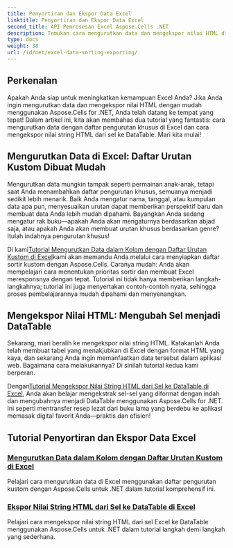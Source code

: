 ```yaml
---
title: Penyortiran dan Ekspor Data Excel
linktitle: Penyortiran dan Ekspor Data Excel
second_title: API Pemrosesan Excel Aspose.Cells .NET
description: Temukan cara mengurutkan data dan mengekspor nilai HTML di Excel dengan Aspose.Cells untuk .NET melalui tutorial yang mudah diikuti ini.
type: docs
weight: 38
url: /id/net/excel-data-sorting-exporting/
---
```

## Perkenalan

Apakah Anda siap untuk meningkatkan kemampuan Excel Anda? Jika Anda ingin mengurutkan data dan mengekspor nilai HTML dengan mudah menggunakan Aspose.Cells for .NET, Anda telah datang ke tempat yang tepat! Dalam artikel ini, kita akan membahas dua tutorial yang fantastis: cara mengurutkan data dengan daftar pengurutan khusus di Excel dan cara mengekspor nilai string HTML dari sel ke DataTable. Mari kita mulai!

## Mengurutkan Data di Excel: Daftar Urutan Kustom Dibuat Mudah

Mengurutkan data mungkin tampak seperti permainan anak-anak, tetapi saat Anda menambahkan daftar pengurutan khusus, semuanya menjadi sedikit lebih menarik. Baik Anda mengatur nama, tanggal, atau kumpulan data apa pun, menyesuaikan urutan dapat memberikan perspektif baru dan membuat data Anda lebih mudah dipahami. Bayangkan Anda sedang mengatur rak buku—apakah Anda akan mengaturnya berdasarkan abjad saja, atau apakah Anda akan membuat urutan khusus berdasarkan genre? Itulah indahnya pengurutan khusus! 

 Di kami[Tutorial Mengurutkan Data dalam Kolom dengan Daftar Urutan Kustom di Excel](./sort-data-in-a-column-with-custom-sort-list-in-excel/)kami akan memandu Anda melalui cara menyiapkan daftar sortir kustom dengan Aspose.Cells. Caranya mudah: Anda akan mempelajari cara menentukan prioritas sortir dan membuat Excel meresponsnya dengan tepat. Tutorial ini tidak hanya memberikan langkah-langkahnya; tutorial ini juga menyertakan contoh-contoh nyata, sehingga proses pembelajarannya mudah dipahami dan menyenangkan.

## Mengekspor Nilai HTML: Mengubah Sel menjadi DataTable

Sekarang, mari beralih ke mengekspor nilai string HTML. Katakanlah Anda telah membuat tabel yang menakjubkan di Excel dengan format HTML yang kaya, dan sekarang Anda ingin memanfaatkan data tersebut dalam aplikasi web. Bagaimana cara melakukannya? Di sinilah tutorial kedua kami berperan. 

 Dengan[Tutorial Mengekspor Nilai String HTML dari Sel ke DataTable di Excel](./export-html-string-value-of-cells-to-datatable-in-excel/), Anda akan belajar mengekstrak sel-sel yang diformat dengan indah dan mengubahnya menjadi DataTable menggunakan Aspose.Cells for .NET. Ini seperti mentransfer resep lezat dari buku lama yang berdebu ke aplikasi memasak digital favorit Anda—praktis dan efisien!

## Tutorial Penyortiran dan Ekspor Data Excel
### [Mengurutkan Data dalam Kolom dengan Daftar Urutan Kustom di Excel](./sort-data-in-a-column-with-custom-sort-list-in-excel/)
Pelajari cara mengurutkan data di Excel menggunakan daftar pengurutan kustom dengan Aspose.Cells untuk .NET dalam tutorial komprehensif ini.
### [Ekspor Nilai String HTML dari Sel ke DataTable di Excel](./export-html-string-value-of-cells-to-datatable-in-excel/)
Pelajari cara mengekspor nilai string HTML dari sel Excel ke DataTable menggunakan Aspose.Cells untuk .NET dalam tutorial langkah demi langkah yang sederhana.
